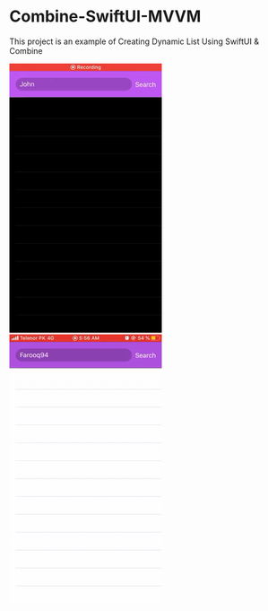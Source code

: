 # Combine-SwiftUI-MVVM
This project is an example of Creating Dynamic List Using SwiftUI & Combine   

![](darkmode.gif)
![](lm.gif)


